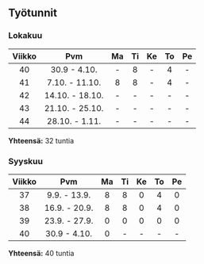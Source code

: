 ## Työtunnit

### Lokakuu

|Viikko|Pvm|Ma|Ti|Ke|To|Pe|
|:-:|:-:|:-:|:-:|:-:|:-:|:-:|
|40|30.9 - 4.10.|-|8|-|4|-|
|41|7.10. - 11.10.|8|8|-|4|-|
|42|14.10. - 18.10.|-|-|-|-|-|
|43|21.10. - 25.10.|-|-|-|-|-|
|44|28.10. - 1.11.|-|-|-|-|-|

**Yhteensä:**
32 tuntia

### Syyskuu

|Viikko|Pvm|Ma|Ti|Ke|To|Pe|
|:-:|:-:|:-:|:-:|:-:|:-:|:-:|
|37|9.9. - 13.9.|8|8|0|4|0|
|38|16.9. - 20.9.|8|8|0|4|0|
|39|23.9. - 27.9.|0|0|0|0|0|
|40|30.9 - 4.10.|0|-|-|-|-|

**Yhteensä:**
40 tuntia
